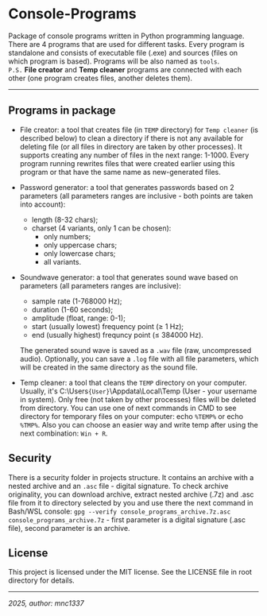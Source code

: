 # Console-Programs

Package of console programs written in Python programming language. There are 4 programs that are used for different tasks. Every program is standalone and consists of executable file (.exe) and sources (files on which program is based). Programs will be also named as `tools`.  
`P.S.` **File creator** and **Temp cleaner** programs are connected with each other (one program creates files, another deletes them).

---

## Programs in package

- File creator: a tool that creates file (in `TEMP` directory) for `Temp cleaner` (is described below) to clean a directory if there is not any available for deleting file (or all files in directory are taken by other processes). It supports creating any number of files in the next range: 1-1000. Every program running rewrites files that were created earlier using this program or that have the same name as new-generated files.


- Password generator: a tool that generates passwords based on 2 parameters (all parameters ranges are inclusive - both points are taken into account):
    - length (8-32 chars);
    - charset (4 variants, only 1 can be chosen):
        - only numbers;
        - only uppercase chars;
        - only lowercase chars;
        - all variants.


- Soundwave generator: a tool that generates sound wave based on parameters (all parameters ranges are inclusive):
    - sample rate (1-768000 Hz);
    - duration (1-60 seconds);
    - amplitude (float, range: 0-1);
    - start (usually lowest) frequency point (≥ 1 Hz);
    - end (usually highest) frequncy point (≤ 384000 Hz).

    The generated sound wave is saved as a `.wav` file (raw, uncompressed audio). Optionally, you can save a `.log` file with all file parameters, which will be created in the same directory as the sound file.


- Temp cleaner: a tool that cleans the `TEMP` directory on your computer. Usually, it's C:\Users`{User}`\Appdata\Local\Temp (User - your username in system). Only free (not taken by other processes) files will be deleted from directory. You can use one of next commands in CMD to see directory for temporary files on your computer: echo `%TEMP%` or echo `%TMP%`. Also you can choose an easier way and write temp after using the next combination: `Win + R`.

## Security

There is a security folder in projects structure. It contains an archive with a nested archive and an `.asc` file - digital signature. To check archive originality, you can download archive, extract nested archive (.7z) and .asc file from it to directory selected by you and use there the next command in Bash/WSL console: `gpg --verify console_programs_archive.7z.asc console_programs_archive.7z` - first parameter is a digital signature (.asc file), second parameter is an archive.

## License

This project is licensed under the MIT license. See the LICENSE file in root directory for details.

---

*2025, author: mnc1337*
